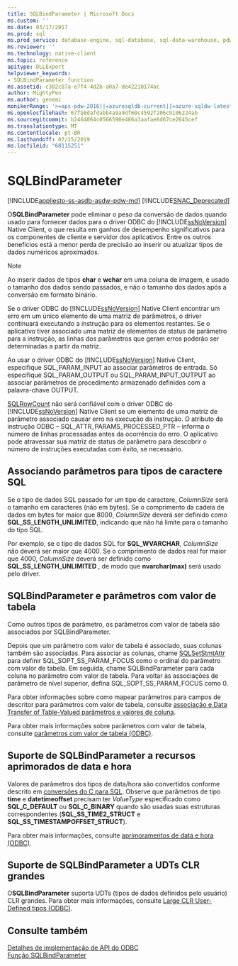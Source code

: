 ```yaml
---
title: SQLBindParameter | Microsoft Docs
ms.custom: ''
ms.date: 03/17/2017
ms.prod: sql
ms.prod_service: database-engine, sql-database, sql-data-warehouse, pdw
ms.reviewer: ''
ms.technology: native-client
ms.topic: reference
apitype: DLLExport
helpviewer_keywords:
- SQLBindParameter function
ms.assetid: c302c87a-e7f4-4d2b-a0a7-de42210174ac
author: MightyPen
ms.author: genemi
monikerRange: '>=aps-pdw-2016||=azuresqldb-current||=azure-sqldw-latest||>=sql-server-2016||=sqlallproducts-allversions||>=sql-server-linux-2017||=azuresqldb-mi-current'
ms.openlocfilehash: 67fb8dafdabb4a9a9df60c4592f206c9106224ab
ms.sourcegitcommit: b2464064c0566590e486a3aafae6d67ce2645cef
ms.translationtype: MT
ms.contentlocale: pt-BR
ms.lasthandoff: 07/15/2019
ms.locfileid: "68115251"
---
```

# <a name="sqlbindparameter"></a>SQLBindParameter
[!INCLUDE[appliesto-ss-asdb-asdw-pdw-md](../../includes/appliesto-ss-asdb-asdw-pdw-md.md)]
[!INCLUDE[SNAC_Deprecated](../../includes/snac-deprecated.md)]

  O**SQLBindParameter** pode eliminar o peso da conversão de dados quando usado para fornecer dados para o driver ODBC do [!INCLUDE[ssNoVersion](../../includes/ssnoversion-md.md)] Native Client, o que resulta em ganhos de desempenho significativos para os componentes de cliente e servidor dos aplicativos. Entre os outros benefícios está a menor perda de precisão ao inserir ou atualizar tipos de dados numéricos aproximados.  
  
> [!NOTE]  
>  Ao inserir dados de tipos **char** e **wchar** em uma coluna de imagem, é usado o tamanho dos dados sendo passados, e não o tamanho dos dados após a conversão em formato binário.  
  
 Se o driver ODBC do [!INCLUDE[ssNoVersion](../../includes/ssnoversion-md.md)] Native Client encontrar um erro em um único elemento de uma matriz de parâmetros, o driver continuará executando a instrução para os elementos restantes. Se o aplicativo tiver associado uma matriz de elementos de status de parâmetro para a instrução, as linhas dos parâmetros que geram erros poderão ser determinadas a partir da matriz.  
  
 Ao usar o driver ODBC do [!INCLUDE[ssNoVersion](../../includes/ssnoversion-md.md)] Native Client, especifique SQL_PARAM_INPUT ao associar parâmetros de entrada. Só especifique SQL_PARAM_OUTPUT ou SQL_PARAM_INPUT_OUTPUT ao associar parâmetros de procedimento armazenado definidos com a palavra-chave OUTPUT.  
  
 [SQLRowCount](../../relational-databases/native-client-odbc-api/sqlrowcount.md) não será confiável com o driver ODBC do [!INCLUDE[ssNoVersion](../../includes/ssnoversion-md.md)] Native Client se um elemento de uma matriz de parâmetro associado causar erro na execução da instrução. O atributo da instrução ODBC – SQL_ATTR_PARAMS_PROCESSED_PTR – informa o número de linhas processadas antes da ocorrência do erro. O aplicativo pode atravessar sua matriz de status de parâmetro para descobrir o número de instruções executadas com êxito, se necessário.  
  
## <a name="binding-parameters-for-sql-character-types"></a>Associando parâmetros para tipos de caractere SQL  
 Se o tipo de dados SQL passado for um tipo de caractere, *ColumnSize* será o tamanho em caracteres (não em bytes). Se o comprimento da cadeia de dados em bytes for maior que 8000, *ColumnSize* deverá ser definido como **SQL_SS_LENGTH_UNLIMITED**, indicando que não há limite para o tamanho do tipo SQL.  
  
 Por exemplo, se o tipo de dados SQL for **SQL_WVARCHAR**, *ColumnSize* não deverá ser maior que 4000. Se o comprimento de dados real for maior que 4000, *ColumnSize* deverá ser definido como **SQL_SS_LENGTH_UNLIMITED** , de modo que **nvarchar(max)** será usado pelo driver.  
  
## <a name="sqlbindparameter-and-table-valued-parameters"></a>SQLBindParameter e parâmetros com valor de tabela  
 Como outros tipos de parâmetro, os parâmetros com valor de tabela são associados por SQLBindParameter.  
  
 Depois que um parâmetro com valor de tabela é associado, suas colunas também são associadas. Para associar as colunas, chame [SQLSetStmtAttr](../../relational-databases/native-client-odbc-api/sqlsetstmtattr.md) para definir SQL_SOPT_SS_PARAM_FOCUS como o ordinal do parâmetro com valor de tabela. Em seguida, chame SQLBindParameter para cada coluna no parâmetro com valor de tabela. Para voltar às associações de parâmetro de nível superior, defina SQL_SOPT_SS_PARAM_FOCUS como 0.  
  
 Para obter informações sobre como mapear parâmetros para campos de descritor para parâmetros com valor de tabela, consulte [associação e Data Transfer of Table-Valued parâmetros e valores de coluna](../../relational-databases/native-client-odbc-table-valued-parameters/binding-and-data-transfer-of-table-valued-parameters-and-column-values.md).  
  
 Para obter mais informações sobre parâmetros com valor de tabela, consulte [parâmetros com valor de tabela &#40;ODBC&#41;](../../relational-databases/native-client-odbc-table-valued-parameters/table-valued-parameters-odbc.md).  
  
## <a name="sqlbindparameter-support-for-enhanced-date-and-time-features"></a>Suporte de SQLBindParameter a recursos aprimorados de data e hora  
 Valores de parâmetros dos tipos de data/hora são convertidos conforme descrito em [conversões do C para SQL](../../relational-databases/native-client-odbc-date-time/datetime-data-type-conversions-from-c-to-sql.md). Observe que parâmetros de tipo **time** e **datetimeoffset** precisam ter *ValueType* especificado como **SQL_C_DEFAULT** ou **SQL_C_BINARY** quando são usadas suas estruturas correspondentes (**SQL_SS_TIME2_STRUCT** e **SQL_SS_TIMESTAMPOFFSET_STRUCT**).  
  
 Para obter mais informações, consulte [aprimoramentos de data e hora &#40;ODBC&#41;](../../relational-databases/native-client-odbc-date-time/date-and-time-improvements-odbc.md).  
  
## <a name="sqlbindparameter-support-for-large-clr-udts"></a>Suporte de SQLBindParameter a UDTs CLR grandes  
 O**SQLBindParameter** suporta UDTs (tipos de dados definidos pelo usuário) CLR grandes. Para obter mais informações, consulte [Large CLR User-Defined tipos &#40;ODBC&#41;](../../relational-databases/native-client/odbc/large-clr-user-defined-types-odbc.md).  
  
## <a name="see-also"></a>Consulte também  
 [Detalhes de implementação de API do ODBC](../../relational-databases/native-client-odbc-api/odbc-api-implementation-details.md)   
 [Função SQLBindParameter](https://go.microsoft.com/fwlink/?LinkId=59328)  
  
  
